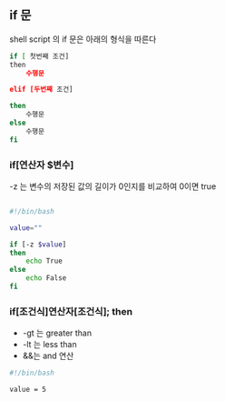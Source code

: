 ## if 문

shell script 의 if 문은 아래의 형식을 따른다

```sh
if [ 첫번째 조건]
then 
    수행문

elif [두번째 조건]

then
    수행문
else
    수행문
fi
```


### if[연산자 $변수]

-z 는 변수의 저장된 값의 길이가 0인지를 비교하여 0이면 true

```sh

#!/bin/bash

value=""

if [-z $value]
then
    echo True
else
    echo False
fi
```


### if[조건식]연산자[조건식]; then

- -gt 는 greater than
- -lt 는 less than
- &&는 and 연산

```sh
#!/bin/bash

value = 5

